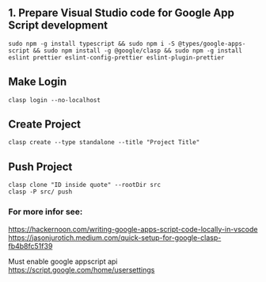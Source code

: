 ## 1. Prepare Visual Studio code for Google App Script development ## 

```
sudo npm -g install typescript && sudo npm i -S @types/google-apps-script && sudo npm install -g @google/clasp && sudo npm -g install eslint prettier eslint-config-prettier eslint-plugin-prettier
```

## Make Login ##

```
clasp login --no-localhost
```

## Create Project ##

```
clasp create --type standalone --title "Project Title"
```


## Push Project ##

```
clasp clone "ID inside quote" --rootDir src
clasp -P src/ push
```

### For more infor  see: ###
https://hackernoon.com/writing-google-apps-script-code-locally-in-vscode
https://jasonjurotich.medium.com/quick-setup-for-google-clasp-fb4b8fc51f39

Must enable google appscript api
https://script.google.com/home/usersettings


